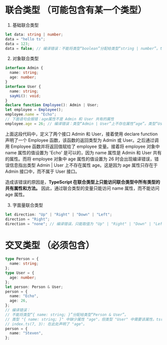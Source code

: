 # 联合类型 （可能包含有某一个类型）

1. 基础联合类型

```ts
let data: string | number;
data = "hello ts";
data = 123;
data = false; // 编译错误：不能将类型“boolean”分配给类型“string | number”。ts(2322)
```

2. 对象联合类型

```ts
interface Admin {
  name: string;
  age: number;
}
interface User {
  name: string;
  sayHi(): void;
}
declare function Employee(): Admin | User;
let employee = Employee();
employee.name = "Echo";
// 下面语句会报错：age属性不是 Admin 和 User 共有的属性
employee.age = 26; // 编译错误：类型“Admin | User”上不存在属性“age”。类型“User”上不存在属性“age”。ts(2339)
```

上面这段代码中，定义了两个接口 Admin 和 User，接着使用 declare function 声明了一个 Employee 函数，该函数的返回类型为 Admin 或 User。之后通过调用 Employee 函数并将返回值赋给了 employee 变量。接着将 employee 对象中 name 属性的值设置为 'Echo' 是可以的，因为 name 属性是 Admin 和 User 共有的属性。而将 employee 对象中 age 属性的值设置为 26 时会出现编译错误，错误信息指出类型 Admin | User 上不存在属性 age。这是因为 age 属性只存在于 Admin 接口中，而不属于 User 接口。

造成该错误的原因是，**TypeScript 在联合类型上只能访问联合类型中所有类型的共有属性和方法。** 因此，通过联合类型的变量只能访问 name 属性，而不能访问 age 属性。

3. 字面量联合类型

```ts
let direction: "Up" | "Right" | "Down" | "Left";
direction = "Right";
direction = "none"; // 编译错误，只能取值为 "Up" | "Right" | "Down" | "Left"
```

# 交叉类型 （必须包含）

```ts
type Person = {
  name: string;
};
type User = {
  age: number;
};
let person: Person & User;
person = {
  name: "Echo",
  age: 26,
};
// 编译错误：
// 不能将类型“{ name: string; }”分配给类型“Person & User”。
// 类型 "{ name: string; }" 中缺少属性 "age"，但类型 "User" 中需要该属性。ts(2322)
// index.ts(7, 3): 在此处声明了 "age"。
person = {
  name: "Steven",
};
```
